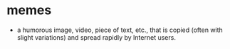 # memes 
- a humorous image, video, piece of text, etc., that is copied (often with slight variations) and spread rapidly by Internet users.
